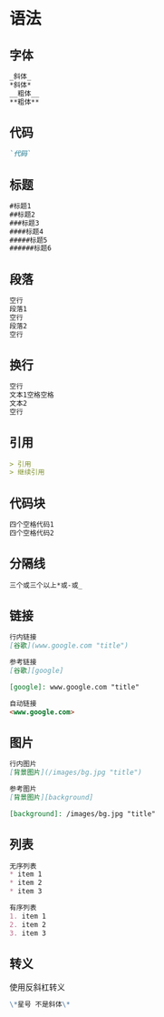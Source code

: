 # 语法

## 字体

```markdown
_斜体_
*斜体*
__粗体__
**粗体**
```

## 代码

```markdown
`代码`
```

## 标题

```markdown
#标题1
##标题2
###标题3
####标题4
#####标题5
######标题6
```

## 段落

```markdown
空行
段落1
空行
段落2
空行
```

## 换行

```markdown
空行
文本1空格空格
文本2
空行
```

## 引用

```markdown
> 引用
> 继续引用
```

## 代码块

```markdown
四个空格代码1
四个空格代码2
```

## 分隔线

```markdown
三个或三个以上*或-或_
```

## 链接

```markdown
行内链接
[谷歌](www.google.com "title")

参考链接
[谷歌][google]

[google]: www.google.com "title"

自动链接
<www.google.com>
```

## 图片

```markdown
行内图片
[背景图片](/images/bg.jpg "title")

参考图片
[背景图片][background]

[background]: /images/bg.jpg "title"
```

## 列表

```markdown
无序列表
* item 1
* item 2
* item 3

有序列表
1. item 1
2. item 2
3. item 3
```

## 转义

使用反斜杠转义

```markdown
\*星号 不是斜体\*
```